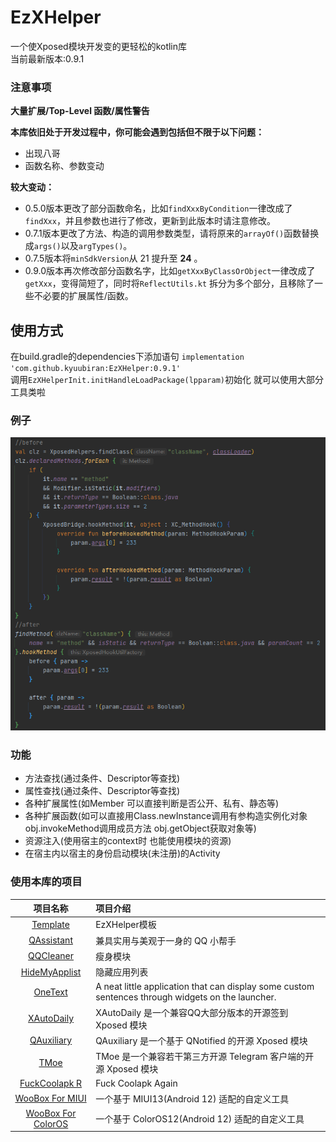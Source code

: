 # EzXHelper

一个使Xposed模块开发变的更轻松的kotlin库    
当前最新版本:0.9.1

### 注意事项

**大量扩展/Top-Level 函数/属性警告**

**本库依旧处于开发过程中，你可能会遇到包括但不限于以下问题：**

- 出现八哥
- 函数名称、参数变动

**较大变动：**

- 0.5.0版本更改了部分函数命名，比如`findXxxByCondition`一律改成了`findXxx`，并且参数也进行了修改，更新到此版本时请注意修改。
- 0.7.1版本更改了方法、构造的调用参数类型，请将原来的`arrayOf()`函数替换成`args()`以及`argTypes()`。
- 0.7.5版本将`minSdkVersion`从 21 提升至 **24** 。
- 0.9.0版本再次修改部分函数名字，比如`getXxxByClassOrObject`一律改成了`getXxx`，变得简短了，同时将`ReflectUtils.kt`
  拆分为多个部分，且移除了一些不必要的扩展属性/函数。

## 使用方式

在build.gradle的dependencies下添加语句 `implementation 'com.github.kyuubiran:EzXHelper:0.9.1'`   
调用`EzXHelperInit.initHandleLoadPackage(lpparam)`初始化 就可以使用大部分工具类啦

### 例子

![image](docs/example.png)

### 功能

- 方法查找(通过条件、Descriptor等查找)
- 属性查找(通过条件、Descriptor等查找)
- 各种扩展属性(如Member 可以直接判断是否公开、私有、静态等)
- 各种扩展函数(如可以直接用Class.newInstance调用有参构造实例化对象 obj.invokeMethod调用成员方法 obj.getObject获取对象等)
- 资源注入(使用宿主的context时 也能使用模块的资源)
- 在宿主内以宿主的身份启动模块(未注册)的Activity

### 使用本库的项目

|                                   项目名称                                    | 项目介绍                                                                                              |
|:-------------------------------------------------------------------------:|:--------------------------------------------------------------------------------------------------|
|        [Template](https://github.com/KyuubiRan/ezxhepler-template)        | EzXHelper模板                                                                                       |
|          [QAssistant](https://github.com/KitsunePie/QAssistant)           | 兼具实用与美观于一身的 QQ 小帮手                                                                                |
|            [QQCleaner](https://github.com/KyuubiRan/QQCleaner)            | 瘦身模块                                                                                              |
|        [HideMyApplist](https://github.com/Dr-TSNG/Hide-My-Applist)        | 隐藏应用列表                                                                                            |
|          [OneText](https://github.com/lz233/OneText_For_Android)          | A neat little application that can display some custom sentences through widgets on the launcher. |
|           [XAutoDaily](https://github.com/LuckyPray/XAutoDaily)           | XAutoDaily 是一个兼容QQ大部分版本的开源签到 Xposed 模块                                                            |
|             [QAuxiliary](https://github.com/cinit/QAuxiliary)             | QAuxiliary 是一个基于 QNotified 的开源 Xposed 模块                                                          |
|                   [TMoe](https://github.com/cinit/TMoe)                   | TMoe 是一个兼容若干第三方开源 Telegram 客户端的开源 Xposed 模块                                                       |
| [FuckCoolapk R](https://github.com/Xposed-Modules-Repo/org.hello.coolapk) | Fuck Coolapk Again                                                                                |
|    [WooBox For MIUI](https://github.com/Simplicity-Team/WooBoxForMIUI)    | 一个基于 MIUI13(Android 12) 适配的自定义工具                                                                  |
| [WooBox For ColorOS](https://github.com/Simplicity-Team/WooBoxForColorOS) | 一个基于 ColorOS12(Android 12) 适配的自定义工具                                                               |

